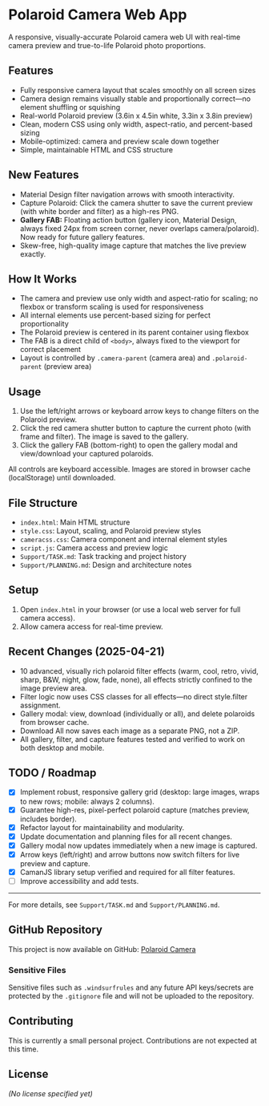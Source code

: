 # Polaroid Camera Web App

A responsive, visually-accurate Polaroid camera web UI with real-time camera preview and true-to-life Polaroid photo proportions.

## Features
- Fully responsive camera layout that scales smoothly on all screen sizes
- Camera design remains visually stable and proportionally correct—no element shuffling or squishing
- Real-world Polaroid preview (3.6in x 4.5in white, 3.3in x 3.8in preview)
- Clean, modern CSS using only width, aspect-ratio, and percent-based sizing
- Mobile-optimized: camera and preview scale down together
- Simple, maintainable HTML and CSS structure

## New Features
- Material Design filter navigation arrows with smooth interactivity.
- Capture Polaroid: Click the camera shutter to save the current preview (with white border and filter) as a high-res PNG.
- **Gallery FAB:** Floating action button (gallery icon, Material Design, always fixed 24px from screen corner, never overlaps camera/polaroid). Now ready for future gallery features.
- Skew-free, high-quality image capture that matches the live preview exactly.

## How It Works
- The camera and preview use only width and aspect-ratio for scaling; no flexbox or transform scaling is used for responsiveness
- All internal elements use percent-based sizing for perfect proportionality
- The Polaroid preview is centered in its parent container using flexbox
- The FAB is a direct child of `<body>`, always fixed to the viewport for correct placement
- Layout is controlled by `.camera-parent` (camera area) and `.polaroid-parent` (preview area)

## Usage
1. Use the left/right arrows or keyboard arrow keys to change filters on the Polaroid preview.
2. Click the red camera shutter button to capture the current photo (with frame and filter). The image is saved to the gallery.
3. Click the gallery FAB (bottom-right) to open the gallery modal and view/download your captured polaroids.

All controls are keyboard accessible. Images are stored in browser cache (localStorage) until downloaded.

## File Structure
- `index.html`: Main HTML structure
- `style.css`: Layout, scaling, and Polaroid preview styles
- `cameracss.css`: Camera component and internal element styles
- `script.js`: Camera access and preview logic
- `Support/TASK.md`: Task tracking and project history
- `Support/PLANNING.md`: Design and architecture notes

## Setup
1. Open `index.html` in your browser (or use a local web server for full camera access).
2. Allow camera access for real-time preview.

## Recent Changes (2025-04-21)
- 10 advanced, visually rich polaroid filter effects (warm, cool, retro, vivid, sharp, B&W, night, glow, fade, none), all effects strictly confined to the image preview area.
- Filter logic now uses CSS classes for all effects—no direct style.filter assignment.
- Gallery modal: view, download (individually or all), and delete polaroids from browser cache.
- Download All now saves each image as a separate PNG, not a ZIP.
- All gallery, filter, and capture features tested and verified to work on both desktop and mobile.

## TODO / Roadmap
- [x] Implement robust, responsive gallery grid (desktop: large images, wraps to new rows; mobile: always 2 columns).
- [x] Guarantee high-res, pixel-perfect polaroid capture (matches preview, includes border).
- [x] Refactor layout for maintainability and modularity.
- [x] Update documentation and planning files for all recent changes.
- [x] Gallery modal now updates immediately when a new image is captured.
- [x] Arrow keys (left/right) and arrow buttons now switch filters for live preview and capture.
- [x] CamanJS library setup verified and required for all filter features.
- [ ] Improve accessibility and add tests.

---

For more details, see `Support/TASK.md` and `Support/PLANNING.md`.

## GitHub Repository

This project is now available on GitHub: [Polaroid Camera](https://github.com/Shanmus4/Polaroid-Camera)

### Sensitive Files
Sensitive files such as `.windsurfrules` and any future API keys/secrets are protected by the `.gitignore` file and will not be uploaded to the repository.

## Contributing
This is currently a small personal project. Contributions are not expected at this time.

## License
*(No license specified yet)*
